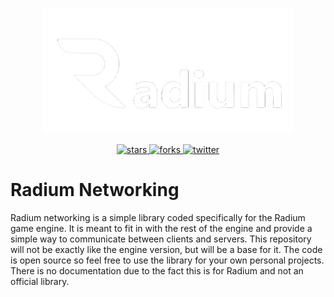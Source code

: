 <p align="center">
    <a href="http://radiumengine.com">
        <img src="assets/images/logo.png"
             alt="Radium.Engine Logo" style="width: 80%">
    </a>
</p>
<p align="center">
    <a href="https://github.com/radiumgame/radium-networking/stargazers">
        <img src="https://img.shields.io/github/stars/radiumgame/radium-networking.svg?style=flat-square&colorB=4183c4"
             alt="stars">
    </a>
    <a href="https://github.com/radiumgame/radium/network">
        <img src="https://img.shields.io/github/forks/radiumgame/radium-networking.svg?style=flat-square&colorB=4183c4"
             alt="forks">
    </a>
    <a href="https://twitter.com/harter_landon">
        <img src="https://img.shields.io/twitter/follow/harter_landon.svg?logo=twitter&label=follow&style=flat-square&colorB=4183c4"
             alt="twitter">
    </a>
</p>

# Radium Networking
Radium networking is a simple library coded specifically for the Radium game engine. It is meant to fit in with the rest of the engine and provide a simple way to communicate between clients and servers. This repository will not be exactly like the engine version, but will be a base for it. The code is open source so feel free to use the library for your own personal projects. There is no documentation due to the fact this is for Radium and not an official library.